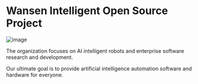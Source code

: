 # Wansen Intelligent Open Source Project
![image](https://github.com/wansenai/.github/blob/master/images/logo_big.png)

The organization focuses on AI intelligent robots and enterprise software research and development.

Our ultimate goal is to provide artificial intelligence automation software and hardware for everyone.

